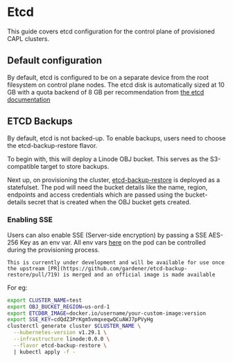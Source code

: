 # Etcd

This guide covers etcd configuration for the control plane of provisioned CAPL clusters.

## Default configuration

By default, etcd is configured to be on a separate device from the root filesystem on
control plane nodes. The etcd disk is automatically sized at 10 GB with a quota backend of 8 GB per
recommendation from [the etcd documentation](https://etcd.io/docs/latest/dev-guide/limit/#storage-size-limit)

## ETCD Backups

By default, etcd is not backed-up. To enable backups, users need to choose the etcd-backup-restore flavor.

To begin with, this will deploy a Linode OBJ bucket. This serves as the S3-compatible target to store backups.

Next up, on provisioning the cluster, [etcd-backup-restore](https://github.com/gardener/etcd-backup-restore) is deployed as a statefulset.
The pod will need the bucket details like the name, region, endpoints and access credentials which are passed using the 
bucket-details secret that is created when the OBJ bucket gets created.

### Enabling SSE
Users can also enable SSE (Server-side encryption) by passing a SSE AES-256 Key as an env var. All env vars
[here](https://github.com/linode/cluster-api-provider-linode/blob/main/templates/addons/etcd-backup-restore/etcd-backup-restore.yaml)
on the pod can be controlled during the provisioning process.

```admonish warning
This is currently under development and will be available for use once the upstream [PR](https://github.com/gardener/etcd-backup-restore/pull/719) is merged and an official image is made available
```

For eg:
```sh
export CLUSTER_NAME=test
export OBJ_BUCKET_REGION=us-ord-1
export ETCDBR_IMAGE=docker.io/username/your-custom-image:version
export SSE_KEY=cdQdZ3PrKgm5vmqxeqwQCuAWJ7pPVyHg
clusterctl generate cluster $CLUSTER_NAME \
  --kubernetes-version v1.29.1 \
  --infrastructure linode:0.0.0 \
  --flavor etcd-backup-restore \
  | kubectl apply -f -
```
